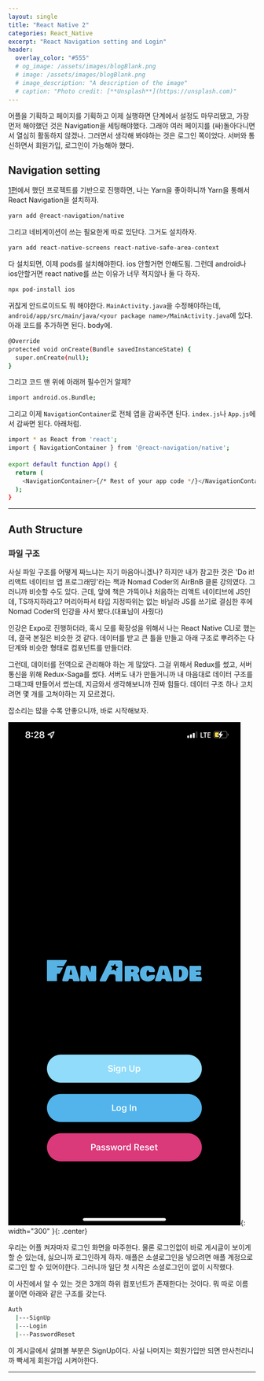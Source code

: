 ```yaml
---
layout: single
title: "React Native 2"
categories: React_Native
excerpt: "React Navigation setting and Login"
header:
  overlay_color: "#555"
  # og_image: /assets/images/blogBlank.png
  # image: /assets/images/blogBlank.png
  # image_description: "A description of the image"
  # caption: "Photo credit: [**Unsplash**](https://unsplash.com)"
---
```


어플을 기획하고 페이지를 기획하고 이제 실행하면 단계에서 설정도 마무리됐고, 가장 먼저 해야했던 것은 Navigation을 세팅해야했다. 그래야 여러 페이지를 (싸)돌아다니면서 열심히 활동하지 않겠나. 그러면서 생각해 봐야하는 것은 로그인 쪽이었다. 서버와 통신하면서 회원가입, 로그인이 가능해야 했다.

## Navigation setting

[1편](http://127.0.0.1:4000/sweeny/react_native/React-Native-1/)에서 했던 프로젝트를 기반으로 진행하면, 나는 Yarn을 좋아하니까 Yarn을 통해서 React Navigation을 설치하자.

```bash
yarn add @react-navigation/native
```

그리고 네비게이션이 쓰는 필요한게 따로 있단다. 그거도 설치하자.

```bash
yarn add react-native-screens react-native-safe-area-context
```

다 설치되면, 이제 pods를 설치해야한다. ios 안할거면 안해도됨. 그런데 android나 ios안할거면 react native를 쓰는 이유가 너무 적지않나 둘 다 하자.

```bash
npx pod-install ios
```

귀찮게 안드로이드도 뭐 해야한다. `MainActivity.java`을 수정해야하는데, `android/app/src/main/java/<your package name>/MainActivity.java`에 있다. 아래 코드를 추가하면 된다. body에.

```bash
@Override
protected void onCreate(Bundle savedInstanceState) {
  super.onCreate(null);
}
```

그리고 코드 맨 위에 아래꺼 필수인거 알제?

```bash
import android.os.Bundle;
```

그리고 이제 `NavigationContainer`로 전체 앱을 감싸주면 된다. `index.js`나 `App.js`에서 감싸면 된다. 아래처럼.

```bash
import * as React from 'react';
import { NavigationContainer } from '@react-navigation/native';

export default function App() {
  return (
    <NavigationContainer>{/* Rest of your app code */}</NavigationContainer>
  );
}
```

---

## Auth Structure

### 파일 구조

사실 파일 구조를 어떻게 짜느냐는 자기 마음아니겠나? 하지만 내가 참고한 것은 'Do it! 리액트 네이티브 앱 프로그래밍'라는 책과 Nomad Coder의 AirBnB 클론 강의였다. 그러니까 비슷할 수도 있다. 근데, 앞에 책은 가뜩이나 처음하는 리액트 네이티브에 JS인데, TS까지하라고? 머리아파서 타입 지정따위는 없는 바닐라 JS를 쓰기로 결심한 후에 Nomad Coder의 인강을 사서 봤다.(대표님이 사줬다)

인강은 Expo로 진행하더라, 혹시 모를 확장성을 위해서 나는 React Native CLI로 했는데, 결국 본질은 비슷한 것 같다. 데이터를 받고 큰 틀을 만들고 아래 구조로 뿌려주는 다단계와 비슷한 형태로 컴포넌트를 만들더라.

그런데, 데이터를 전역으로 관리해야 하는 게 많았다. 그걸 위해서 Redux를 썼고, 서버 통신을 위해 Redux-Saga를 썼다. 서버도 내가 만들거니까 내 마음대로 데이터 구조를 그때그때 만들어서 썼는데, 지금와서 생각해보니까 진짜 힘들다. 데이터 구조 하나 고치려면 몇 개를 고쳐야하는 지 모르겠다.

잡소리는 많을 수록 안좋으니까, 바로 시작해보자.

![맨_처음+_로그인_화면](react_native/React-Native-2/로그인_화면.PNG){: width="300" }{: .center}

우리는 어플 켜자마자 로그인 화면을 마주한다. 물론 로그인없이 바로 게시글이 보이게 할 순 있는데, 싫으니까 로그인하게 하자. 애플은 소셜로그인을 넣으려면 애플 계정으로 로그인 할 수 있어야한다. 그러니까 일단 첫 시작은 소셜로그인이 없이 시작했다.

이 사진에서 알 수 있는 것은 3개의 하위 컴포넌트가 존재한다는 것이다. 뭐 따로 이름 붙이면 아래와 같은 구조를 갖는다.

```bash
Auth
  |---SignUp
  |---Login
  |---PasswordReset
```

이 게시글에서 살펴볼 부분은 SignUp이다. 사실 나머지는 회원가입만 되면 만사천리니까 빡세게 회원가입 시켜야한다.

---
